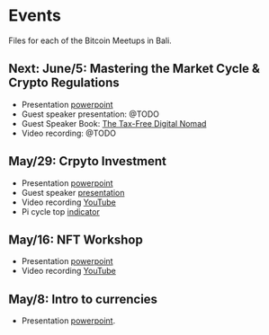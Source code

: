 # Events

Files for each of the Bitcoin Meetups in Bali.

## Next: June/5: Mastering the Market Cycle & Crypto Regulations 
* Presentation [powerpoint](https://github.com/marvin-hansen/Bali-Bitcoin-Meetup/raw/main/4_Sat_June_05/Mastering%20Market%20Cycles.pptx)
* Guest speaker presentation: @TODO
* Guest Speaker Book: [The Tax-Free Digital Nomad](https://www.amazon.com/Tax-Free-Digital-Nomad-Julius-VanderBeek-ebook/dp/B07X7G97T4)
* Video recording: @TODO

## May/29: Crpyto Investment 
*  Presentation [powerpoint](https://github.com/marvin-hansen/Bali-Bitcoin-Meetup/raw/main/3_Sat_May_29/Invest%20in%20Bitcoin.pptx)
*  Guest speaker [presentation](https://github.com/marvin-hansen/Bali-Bitcoin-Meetup/raw/main/3_Sat_May_29/Ebel%20Strategie.pptx) 
*  Video recording [YouTube](https://youtu.be/foIz8sf7Q48) 
*  Pi cycle top [indicator](https://www.lookintobitcoin.com/charts/pi-cycle-top-indicator/)


## May/16: NFT Workshop 
*  Presentation [powerpoint](https://github.com/marvin-hansen/Bali-Bitcoin-Meetup/raw/main/2_Sat_May_16/NFT_Workshop.pptx)
*  Video recording [YouTube](https://youtu.be/iu5af8jCPro)


## May/8: Intro to currencies 
* Presentation [powerpoint](https://github.com/marvin-hansen/Bali-Bitcoin-Meetup/raw/main/1_Sat_May_08/Into_Bitcoin_Defi_v1.pptx).
